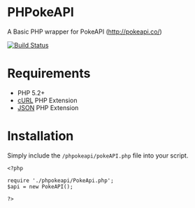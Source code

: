 PHPokeAPI
=========

A Basic PHP wrapper for PokeAPI (http://pokeapi.co/)

[![Build Status](https://travis-ci.org/n1c0l4stournier/PHPokeAPI.png?branch=master)](https://travis-ci.org/n1c0l4stournier/PHPokeAPI)

Requirements
============

* PHP 5.2+
* [cURL](http://php.net/curl) PHP Extension
* [JSON](http://php.net/json) PHP Extension


Installation
============

Simply include the `/phpokeapi/pokeAPI.php` file into your script.

	<?php

	require './phpokeapi/PokeApi.php';
	$api = new PokeAPI();
	
	?>

